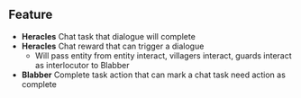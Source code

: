 ## Feature
- **Heracles** Chat task that dialogue will complete
- **Heracles** Chat reward that can trigger a dialogue
    -  Will pass entity from entity interact, villagers interact, guards interact as interlocutor to Blabber
- **Blabber** Complete task action that can mark a chat task need action as complete
